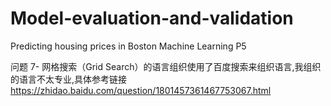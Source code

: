 # Model-evaluation-and-validation
Predicting housing prices in Boston
Machine Learning P5

问题 7- 网格搜索（Grid Search）的语言组织使用了百度搜索来组织语言,我组织的语言不太专业,具体参考链接 https://zhidao.baidu.com/question/1801457361467753067.html
